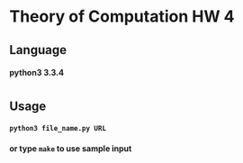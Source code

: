 # Theory of Computation HW 4 

## Language
#### python3 3.3.4
# 
# 
#  
# 
# 
## Usage
#### `python3 file_name.py URL`
#### or type `make` to use sample input

